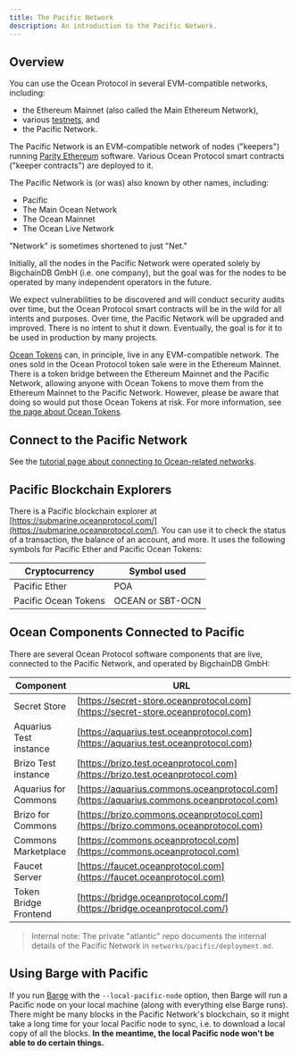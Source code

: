 ```yaml
---
title: The Pacific Network
description: An introduction to the Pacific Network.
---
```


## Overview

You can use the Ocean Protocol in several EVM-compatible networks, including:

- the Ethereum Mainnet (also called the Main Ethereum Network),
- various [testnets](/concepts/testnets/), and
- the Pacific Network.

The Pacific Network is an EVM-compatible network of nodes ("keepers") running [Parity Ethereum](https://www.parity.io/ethereum/) software. Various Ocean Protocol smart contracts ("keeper contracts") are deployed to it.

The Pacific Network is (or was) also known by other names, including:

- Pacific
- The Main Ocean Network
- The Ocean Mainnet
- The Ocean Live Network

"Network" is sometimes shortened to just "Net."

Initially, all the nodes in the Pacific Network were operated solely by BigchainDB GmbH (i.e. one company), but the goal was for the nodes to be operated by many independent operators in the future.

We expect vulnerabilities to be discovered and will conduct security audits over time, but the Ocean Protocol smart contracts will be in the wild for all intents and purposes.
Over time, the Pacific Network will be upgraded and improved.
There is no intent to shut it down.
Eventually, the goal is for it to be used in production by many projects.

[Ocean Tokens](/concepts/ocean-tokens/) can, in principle, live in any EVM-compatible network. The ones sold in the Ocean Protocol token sale were in the Ethereum Mainnet. There is a token bridge between the Ethereum Mainnet and the Pacific Network, allowing anyone with Ocean Tokens to move them from the Ethereum Mainnet to the Pacific Network. However, please be aware that doing so would put those Ocean Tokens at risk. For more information, see [the page about Ocean Tokens](/concepts/ocean-tokens/).

## Connect to the Pacific Network

See the [tutorial page about connecting to Ocean-related networks](/tutorials/connect-to-networks/#connect-to-the-pacific-network).

## Pacific Blockchain Explorers

There is a Pacific blockchain explorer at [https://submarine.oceanprotocol.com/](https://submarine.oceanprotocol.com/). You can use it to check the status of a transaction, the balance of an account, and more. It uses the following symbols for Pacific Ether and Pacific Ocean Tokens:

| Cryptocurrency       | Symbol used      |
| -------------------- | ---------------- |
| Pacific Ether        | POA              |
| Pacific Ocean Tokens | OCEAN or SBT-OCN |

## Ocean Components Connected to Pacific

There are several Ocean Protocol software components that are live, connected to the Pacific Network, and operated by BigchainDB GmbH:

| Component              | URL                                                                                      |
| ---------------------- | ---------------------------------------------------------------------------------------- |
| Secret Store           | [https://secret-store.oceanprotocol.com](https://secret-store.oceanprotocol.com)         |
| Aquarius Test instance | [https://aquarius.test.oceanprotocol.com](https://aquarius.test.oceanprotocol.com)       |
| Brizo Test instance    | [https://brizo.test.oceanprotocol.com](https://brizo.test.oceanprotocol.com)             |
| Aquarius for Commons   | [https://aquarius.commons.oceanprotocol.com](https://aquarius.commons.oceanprotocol.com) |
| Brizo for Commons      | [https://brizo.commons.oceanprotocol.com](https://brizo.commons.oceanprotocol.com)       |
| Commons Marketplace    | [https://commons.oceanprotocol.com](https://commons.oceanprotocol.com)                   |
| Faucet Server          | [https://faucet.oceanprotocol.com](https://faucet.oceanprotocol.com)                     |
| Token Bridge Frontend  | [https://bridge.oceanprotocol.com/](https://bridge.oceanprotocol.com/)                   |

> Internal note: The private "atlantic" repo documents the internal details of the Pacific Network in `networks/pacific/deployment.md`.

## Using Barge with Pacific

If you run [Barge](https://github.com/oceanprotocol/barge) with the `--local-pacific-node` option, then Barge will run a Pacific node on your local machine (along with everything else Barge runs). There might be many blocks in the Pacific Network's blockchain, so it might take a long time for your local Pacific node to sync, i.e. to download a local copy of all the blocks. **In the meantime, the local Pacific node won't be able to do certain things.**
